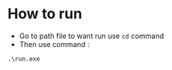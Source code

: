# How to run
- Go to path file to want run use ```cd``` command
- Then use command :

```
.\run.exe
```
